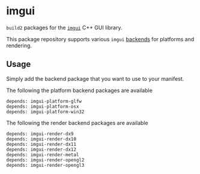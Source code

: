 # imgui

`build2` packages for the [`imgui`](https://github.com/ocornut/imgui) C++ GUI library.

This package repository supports various `imgui` [backends](https://github.com/ocornut/imgui/blob/master/docs/BACKENDS.md) for platforms and rendering.

## Usage

Simply add the backend package that you want to use to your manifest.

The following the platform backend packages are available

```
depends: imgui-platform-glfw
depends: imgui-platform-osx
depends: imgui-platform-win32
```

The following the render backend packages are available

```
depends: imgui-render-dx9
depends: imgui-render-dx10
depends: imgui-render-dx11
depends: imgui-render-dx12
depends: imgui-render-metal
depends: imgui-render-opengl2
depends: imgui-render-opengl3
```
